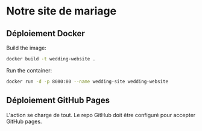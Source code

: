 # Notre site de mariage

## Déploiement Docker

Build the image:
```bash
docker build -t wedding-website .
```

Run the container:
```bash
docker run -d -p 8080:80 --name wedding-site wedding-website
```

## Déploiement GitHub Pages

L'action se charge de tout. Le repo GitHub doit être configuré pour accepter GitHub pages.